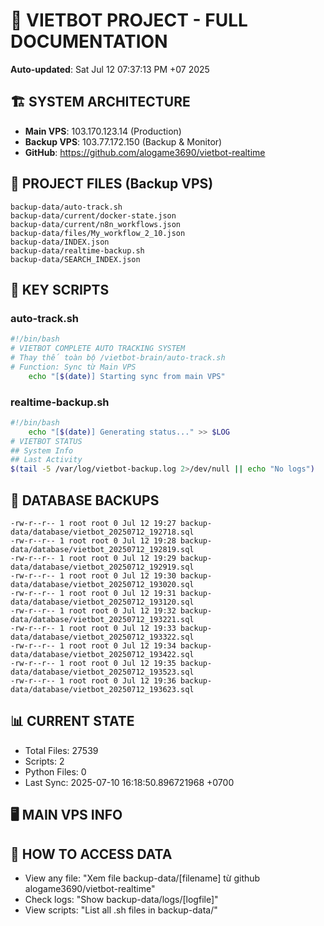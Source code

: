 # 🤖 VIETBOT PROJECT - FULL DOCUMENTATION
**Auto-updated**: Sat Jul 12 07:37:13 PM +07 2025

## 🏗️ SYSTEM ARCHITECTURE
- **Main VPS**: 103.170.123.14 (Production)
- **Backup VPS**: 103.77.172.150 (Backup & Monitor)
- **GitHub**: https://github.com/alogame3690/vietbot-realtime

## 📁 PROJECT FILES (Backup VPS)
```
backup-data/auto-track.sh
backup-data/current/docker-state.json
backup-data/current/n8n_workflows.json
backup-data/files/My_workflow_2_10.json
backup-data/INDEX.json
backup-data/realtime-backup.sh
backup-data/SEARCH_INDEX.json
```

## 🔧 KEY SCRIPTS
### auto-track.sh
```bash
#!/bin/bash
# VIETBOT COMPLETE AUTO TRACKING SYSTEM
# Thay thế toàn bộ /vietbot-brain/auto-track.sh
# Function: Sync từ Main VPS
    echo "[$(date)] Starting sync from main VPS"
```
### realtime-backup.sh
```bash
#!/bin/bash
    echo "[$(date)] Generating status..." >> $LOG
# VIETBOT STATUS
## System Info
## Last Activity
$(tail -5 /var/log/vietbot-backup.log 2>/dev/null || echo "No logs")
```

## 💾 DATABASE BACKUPS
```
-rw-r--r-- 1 root root 0 Jul 12 19:27 backup-data/database/vietbot_20250712_192718.sql
-rw-r--r-- 1 root root 0 Jul 12 19:28 backup-data/database/vietbot_20250712_192819.sql
-rw-r--r-- 1 root root 0 Jul 12 19:29 backup-data/database/vietbot_20250712_192919.sql
-rw-r--r-- 1 root root 0 Jul 12 19:30 backup-data/database/vietbot_20250712_193020.sql
-rw-r--r-- 1 root root 0 Jul 12 19:31 backup-data/database/vietbot_20250712_193120.sql
-rw-r--r-- 1 root root 0 Jul 12 19:32 backup-data/database/vietbot_20250712_193221.sql
-rw-r--r-- 1 root root 0 Jul 12 19:33 backup-data/database/vietbot_20250712_193322.sql
-rw-r--r-- 1 root root 0 Jul 12 19:34 backup-data/database/vietbot_20250712_193422.sql
-rw-r--r-- 1 root root 0 Jul 12 19:35 backup-data/database/vietbot_20250712_193523.sql
-rw-r--r-- 1 root root 0 Jul 12 19:36 backup-data/database/vietbot_20250712_193623.sql
```

## 📊 CURRENT STATE
- Total Files: 27539
- Scripts: 2
- Python Files: 0
- Last Sync: 2025-07-10 16:18:50.896721968 +0700

## 🖥️ MAIN VPS INFO


## 🚨 HOW TO ACCESS DATA
- View any file: "Xem file backup-data/[filename] từ github alogame3690/vietbot-realtime"
- Check logs: "Show backup-data/logs/[logfile]"
- View scripts: "List all .sh files in backup-data/"

